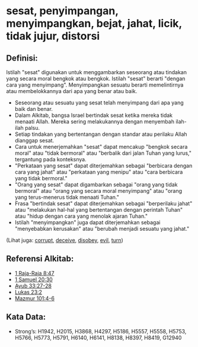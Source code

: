 # sesat, penyimpangan, menyimpangkan, bejat, jahat, licik, tidak jujur, distorsi

## Definisi:

Istilah "sesat" digunakan untuk menggambarkan seseorang atau tindakan yang secara moral bengkok atau bengkok. Istilah "sesat" berarti "dengan cara yang menyimpang". Menyimpangkan sesuatu berarti memelintirnya atau membelokkannya dari apa yang benar atau baik.

* Seseorang atau sesuatu yang sesat telah menyimpang dari apa yang baik dan benar.
* Dalam Alkitab, bangsa Israel bertindak sesat ketika mereka tidak menaati Allah. Mereka sering melakukannya dengan menyembah ilah-ilah palsu.
* Setiap tindakan yang bertentangan dengan standar atau perilaku Allah dianggap sesat.
* Cara untuk menerjemahkan "sesat" dapat mencakup "bengkok secara moral" atau "tidak bermoral" atau "berbalik dari jalan Tuhan yang lurus," tergantung pada konteksnya.
* "Perkataan yang sesat" dapat diterjemahkan sebagai "berbicara dengan cara yang jahat" atau "perkataan yang menipu" atau "cara berbicara yang tidak bermoral."
* "Orang yang sesat" dapat digambarkan sebagai "orang yang tidak bermoral" atau "orang yang secara moral menyimpang" atau "orang yang terus-menerus tidak menaati Tuhan."
* Frasa "bertindak sesat" dapat diterjemahkan sebagai "berperilaku jahat" atau "melakukan hal-hal yang bertentangan dengan perintah Tuhan" atau "hidup dengan cara yang menolak ajaran Tuhan."
* Istilah "menyimpangkan" juga dapat diterjemahkan sebagai "menyebabkan kerusakan" atau "berubah menjadi sesuatu yang jahat."

(Lihat juga: [corrupt](../other/corrupt.md), [deceive](../other/deceive.md), [disobey](../other/disobey.md), [evil](../kt/evil.md), [turn](../other/turn.md))

## Referensi Alkitab:

* [1 Raja-Raja 8:47](rc://en/tn/help/1ki/08/47)
* [1 Samuel 20:30](rc://en/tn/help/1sa/20/30)
* [Ayub 33:27-28](rc://en/tn/help/job/33/27)
* [Lukas 23:2](rc://en/tn/help/luk/23/02)
* [Mazmur 101:4-6](rc://en/tn/help/psa/101/004)

## Kata Data:

* Strong’s: H1942, H2015, H3868, H4297, H5186, H5557, H5558, H5753, H5766, H5773, H5791, H6140, H6141, H8138, H8397, H8419, G12940
